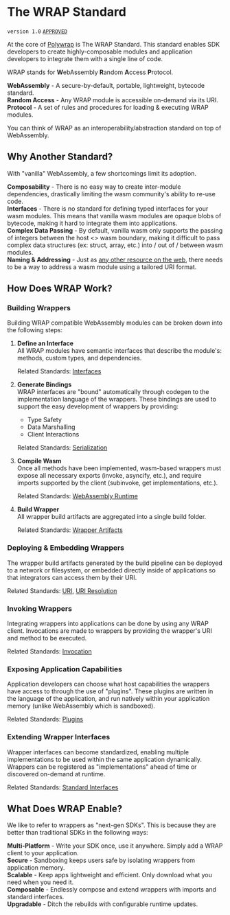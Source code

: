 # The WRAP Standard
`version 1.0` [`APPROVED`](https://forum.polywrap.io/t/technical-council-standard-acceptance-wrap-standard/289)

At the core of [Polywrap](https://polywrap.io/) is The WRAP Standard. This standard enables SDK developers to create highly-composable modules and application developers to integrate them with a single line of code.  

WRAP stands for **W**ebAssembly **R**andom **A**ccess **P**rotocol.  

**WebAssembly** - A secure-by-default, portable, lightweight, bytecode standard.  
**Random Access** - Any WRAP module is accessible on-demand via its URI.  
**Protocol** - A set of rules and procedures for loading & executing WRAP modules.  

You can think of WRAP as an interoperability/abstraction standard on top of WebAssembly.

## Why Another Standard?
With "vanilla" WebAssembly, a few shortcomings limit its adoption.

**Composability** - There is no easy way to create inter-module dependencies, drastically limiting the wasm community's ability to re-use code.  
**Interfaces** - There is no standard for defining typed interfaces for your wasm modules. This means that vanilla wasm modules are opaque blobs of bytecode, making it hard to integrate them into applications.  
**Complex Data Passing** - By default, vanilla wasm only supports the passing of integers between the host <> wasm boundary, making it difficult to pass complex data structures (ex: struct, array, etc.)  into / out of / between wasm modules.  
**Naming & Addressing** - Just as [any other resource on the web](https://www.w3.org/Addressing/), there needs to be a way to address a wasm module using a tailored URI format.  

## How Does WRAP Work?
### Building Wrappers
Building WRAP compatible WebAssembly modules can be broken down into the following steps:

1. **Define an Interface**  
    All WRAP modules have semantic interfaces that describe the module's: methods, custom types, and dependencies.  

    Related Standards: [Interfaces](TODO)

2. **Generate Bindings**  
    WRAP interfaces are "bound" automatically through codegen to the implementation language of the wrappers. These bindings are used to support the easy development of wrappers by providing:  
    - Type Safety  
    - Data Marshalling  
    - Client Interactions  

    Related Standards: [Serialization](TODO)

3. **Compile Wasm**  
    Once all methods have been implemented, wasm-based wrappers must expose all necessary exports (invoke, asyncify, etc.), and require imports supported by the client (subinvoke, get implementations, etc.).  

    Related Standards: [WebAssembly Runtime](TODO)  

4. **Build Wrapper**  
    All wrapper build artifacts are aggregated into a single build folder.  

    Related Standards: [Wrapper Artifacts](TODO)  

### Deploying & Embedding Wrappers

The wrapper build artifacts generated by the build pipeline can be deployed to a network or filesystem, or embedded directly inside of applications so that integrators can access them by their URI.  

Related Standards: [URI](./01_URI.md), [URI Resolution](TODO)  

### Invoking Wrappers

Integrating wrappers into applications can be done by using any WRAP client. Invocations are made to wrappers by providing the wrapper's URI and method to be executed.  

Related Standards: [Invocation](./02_Invocation.md)  

### Exposing Application Capabilities

Application developers can choose what host capabilities the wrappers have access to through the use of "plugins". These plugins are written in the language of the application, and run natively within your application memory (unlike WebAssembly which is sandboxed).  

Related Standards: [Plugins](TODO)  

### Extending Wrapper Interfaces

Wrapper interfaces can become standardized, enabling multiple implementations to be used within the same application dynamically. Wrappers can be registered as "implementations" ahead of time or discovered on-demand at runtime.  

Related Standards: [Standard Interfaces](TODO)  

## What Does WRAP Enable?

We like to refer to wrappers as "next-gen SDKs". This is because they are better than traditional SDKs in the following ways:  

**Multi-Platform** - Write your SDK once, use it anywhere. Simply add a WRAP client to your application.  
**Secure** - Sandboxing keeps users safe by isolating wrappers from application memory.  
**Scalable** - Keep apps lightweight and efficient. Only download what you need when you need it.  
**Composable** - Endlessly compose and extend wrappers with imports and standard interfaces.  
**Upgradable** - Ditch the rebuilds with configurable runtime updates.  
